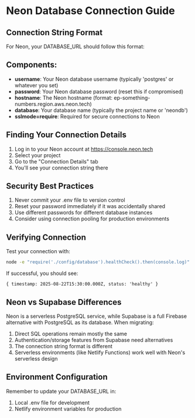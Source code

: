 # Neon Database Connection Guide

## Connection String Format

For Neon, your DATABASE_URL should follow this format:



## Components:

- **username**: Your Neon database username (typically 'postgres' or whatever you set)
- **password**: Your Neon database password (reset this if compromised)
- **hostname**: The Neon hostname (format: ep-something-numbers.region.aws.neon.tech)
- **database**: Your database name (typically the project name or 'neondb')
- **sslmode=require**: Required for secure connections to Neon

## Finding Your Connection Details

1. Log in to your Neon account at https://console.neon.tech
2. Select your project
3. Go to the "Connection Details" tab
4. You'll see your connection string there

## Security Best Practices

1. Never commit your .env file to version control
2. Reset your password immediately if it was accidentally shared
3. Use different passwords for different database instances
4. Consider using connection pooling for production environments

## Verifying Connection

Test your connection with:

```bash
node -e "require('./config/database').healthCheck().then(console.log)"
```

If successful, you should see:
```
{ timestamp: 2025-08-22T15:30:00.000Z, status: 'healthy' }
```

## Neon vs Supabase Differences

Neon is a serverless PostgreSQL service, while Supabase is a full Firebase alternative with PostgreSQL as its database. When migrating:

1. Direct SQL operations remain mostly the same
2. Authentication/storage features from Supabase need alternatives
3. The connection string format is different
4. Serverless environments (like Netlify Functions) work well with Neon's serverless design

## Environment Configuration

Remember to update your DATABASE_URL in:
1. Local .env file for development
2. Netlify environment variables for production
